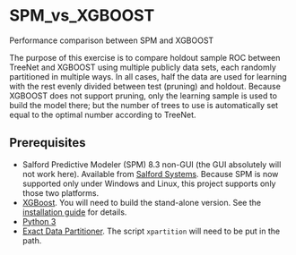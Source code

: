 # SPM_vs_XGBOOST
Performance comparison between SPM and XGBOOST

The purpose of this exercise is to compare holdout sample ROC between TreeNet and XGBOOST using multiple publicly data sets, each randomly partitioned in multiple ways.  In all cases, half the data are used for learning with the rest evenly divided between test (pruning) and holdout.  Because XGBOOST does not support pruning, only the learning sample is used to build the model there; but the number of trees to use is automatically set equal to the optimal number according to TreeNet.

## Prerequisites
* Salford Predictive Modeler (SPM) 8.3 non-GUI (the GUI absolutely will not work here).  Available from [Salford Systems](https://www.salford-systems.com/products/spm).  Because SPM is now supported only under Windows and Linux, this project supports only those two platforms.
* [XGBoost](https://github.com/dmlc/xgboost).  You will need to build the stand-alone version.  See the [installation guide](https://xgboost.readthedocs.io/en/latest/build.html) for details.
* [Python 3](https://www.python.org/)
* [Exact Data Partitioner](https://github.com/jlries61/xpartition).  The script `xpartition` will need to be put in the path.
